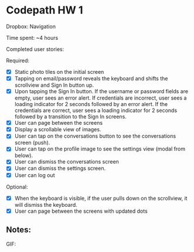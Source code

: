 # Codepath HW 1
Dropbox: Navigation

Time spent: ~4 hours

Completed user stories:

Required:
- [x] Static photo tiles on the initial screen
- [x] Tapping on email/password reveals the keyboard and shifts the scrollview and Sign In button up.
- [x] Upon tapping the Sign In button.
If the username or password fields are empty, user sees an error alert.
If credentials are incorrect, user sees a loading indicator for 2 seconds followed by an error alert.
If the credentials are correct, user sees a loading indicator for 2 seconds followed by a transition to the Sign In screens.
- [x] User can page between the screens
- [x] Display a scrollable view of images.
- [x] User can tap on the conversations button to see the conversations screen (push).
- [x] User can tap on the profile image to see the settings view (modal from below).
- [x] User can dismiss the conversations screen
- [x] User can dismiss the settings screen.
- [x] User can log out

Optional:
- [x] When the keyboard is visible, if the user pulls down on the scrollview, it will dismiss the keyboard.
- [x] User can page between the screens with updated dots

Notes:
- 

GIF:
